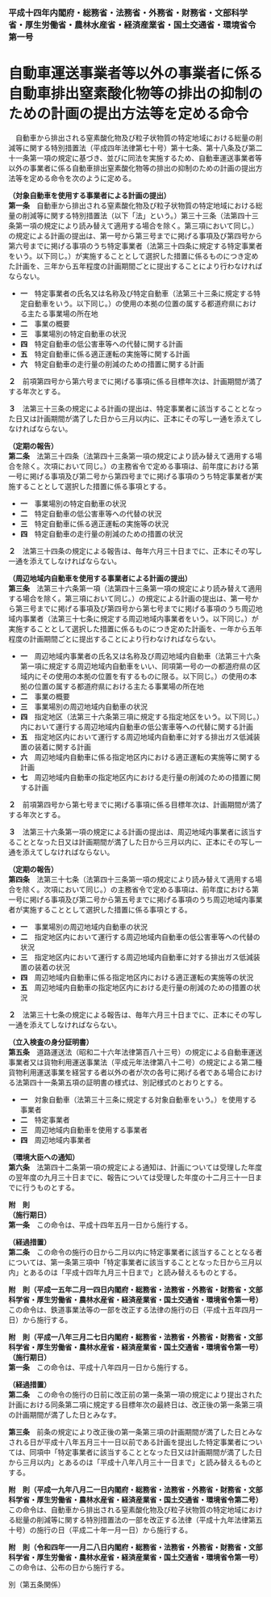 ### 平成十四年内閣府・総務省・法務省・外務省・財務省・文部科学省・厚生労働省・農林水産省・経済産業省・国土交通省・環境省令第一号  
# 自動車運送事業者等以外の事業者に係る自動車排出窒素酸化物等の排出の抑制のための計画の提出方法等を定める命令  
　自動車から排出される窒素酸化物及び粒子状物質の特定地域における総量の削減等に関する特別措置法（平成四年法律第七十号）第十七条、第十八条及び第二十一条第一項の規定に基づき、並びに同法を実施するため、自動車運送事業者等以外の事業者に係る自動車排出窒素酸化物等の排出の抑制のための計画の提出方法等を定める命令を次のように定める。  
  
**（対象自動車を使用する事業者による計画の提出）**  
**第一条**　自動車から排出される窒素酸化物及び粒子状物質の特定地域における総量の削減等に関する特別措置法（以下「法」という。）第三十三条（法第四十三条第一項の規定により読み替えて適用する場合を除く。第三項において同じ。）の規定による計画の提出は、第一号から第三号までに掲げる事項及び第四号から第六号までに掲げる事項のうち特定事業者（法第三十四条に規定する特定事業者をいう。以下同じ。）が実施することとして選択した措置に係るものにつき定めた計画を、三年から五年程度の計画期間ごとに提出することにより行わなければならない。  
* **一**　特定事業者の氏名又は名称及び特定自動車（法第三十三条に規定する特定自動車をいう。以下同じ。）の使用の本拠の位置の属する都道府県における主たる事業場の所在地  
* **二**　事業の概要  
* **三**　事業場別の特定自動車の状況  
* **四**　特定自動車の低公害車等への代替に関する計画  
* **五**　特定自動車に係る適正運転の実施等に関する計画  
* **六**　特定自動車の走行量の削減のための措置に関する計画  
  
**２**　前項第四号から第六号までに掲げる事項に係る目標年次は、計画期間が満了する年次とする。  
  
**３**　法第三十三条の規定による計画の提出は、特定事業者に該当することとなった日又は計画期間が満了した日から三月以内に、正本にその写し一通を添えてしなければならない。  
  
**（定期の報告）**  
**第二条**　法第三十四条（法第四十三条第一項の規定により読み替えて適用する場合を除く。次項において同じ。）の主務省令で定める事項は、前年度における第一号に掲げる事項及び第二号から第四号までに掲げる事項のうち特定事業者が実施することとして選択した措置に係る事項とする。  
* **一**　事業場別の特定自動車の状況  
* **二**　特定自動車の低公害車等への代替の状況  
* **三**　特定自動車に係る適正運転の実施等の状況  
* **四**　特定自動車の走行量の削減のための措置の状況  
  
**２**　法第三十四条の規定による報告は、毎年六月三十日までに、正本にその写し一通を添えてしなければならない。  
  
**（周辺地域内自動車を使用する事業者による計画の提出）**  
**第三条**　法第三十六条第一項（法第四十三条第一項の規定により読み替えて適用する場合を除く。第三項において同じ。）の規定による計画の提出は、第一号から第三号までに掲げる事項及び第四号から第七号までに掲げる事項のうち周辺地域内事業者（法第三十七条に規定する周辺地域内事業者をいう。以下同じ。）が実施することとして選択した措置に係るものにつき定めた計画を、一年から五年程度の計画期間ごとに提出することにより行わなければならない。  
* **一**　周辺地域内事業者の氏名又は名称及び周辺地域内自動車（法第三十六条第一項に規定する周辺地域内自動車をいい、同項第一号の一の都道府県の区域内にその使用の本拠の位置を有するものに限る。以下同じ。）の使用の本拠の位置の属する都道府県における主たる事業場の所在地  
* **二**　事業の概要  
* **三**　事業場別の周辺地域内自動車の状況  
* **四**　指定地区（法第三十六条第三項に規定する指定地区をいう。以下同じ。）内において運行する周辺地域内自動車の低公害車等への代替に関する計画  
* **五**　指定地区内において運行する周辺地域内自動車に対する排出ガス低減装置の装着に関する計画  
* **六**　周辺地域内自動車に係る指定地区内における適正運転の実施等に関する計画  
* **七**　周辺地域内自動車の指定地区内における走行量の削減のための措置に関する計画  
  
**２**　前項第四号から第七号までに掲げる事項に係る目標年次は、計画期間が満了する年次とする。  
  
**３**　法第三十六条第一項の規定による計画の提出は、周辺地域内事業者に該当することとなった日又は計画期間が満了した日から三月以内に、正本にその写し一通を添えてしなければならない。  
  
**（定期の報告）**  
**第四条**　法第三十七条（法第四十三条第一項の規定により読み替えて適用する場合を除く。次項において同じ。）の主務省令で定める事項は、前年度における第一号に掲げる事項及び第二号から第五号までに掲げる事項のうち周辺地域内事業者が実施することとして選択した措置に係る事項とする。  
* **一**　事業場別の周辺地域内自動車の状況  
* **二**　指定地区内において運行する周辺地域内自動車の低公害車等への代替の状況  
* **三**　指定地区内において運行する周辺地域内自動車に対する排出ガス低減装置の装着の状況  
* **四**　周辺地域内自動車に係る指定地区内における適正運転の実施等の状況  
* **五**　周辺地域内自動車の指定地区内における走行量の削減のための措置の状況  
  
**２**　法第三十七条の規定による報告は、毎年六月三十日までに、正本にその写し一通を添えてしなければならない。  
  
**（立入検査の身分証明書）**  
**第五条**　道路運送法（昭和二十六年法律第百八十三号）の規定による自動車運送事業者又は貨物利用運送事業法（平成元年法律第八十二号）の規定による第二種貨物利用運送事業を経営する者以外の者が次の各号に掲げる者である場合における法第四十一条第五項の証明書の様式は、別記様式のとおりとする。  
* **一**　対象自動車（法第三十三条に規定する対象自動車をいう。）を使用する事業者  
* **二**　特定事業者  
* **三**　周辺地域内自動車を使用する事業者  
* **四**　周辺地域内事業者  
  
**（環境大臣への通知）**  
**第六条**　法第四十二条第一項の規定による通知は、計画については受理した年度の翌年度の九月三十日までに、報告については受理した年度の十二月三十一日までに行うものとする。  
  
**附　則**  
**（施行期日）**  
**第一条**　この命令は、平成十四年五月一日から施行する。  
  
**（経過措置）**  
**第二条**　この命令の施行の日から二月以内に特定事業者に該当することとなる者については、第一条第三項中「特定事業者に該当することとなった日から三月以内」とあるのは「平成十四年九月三十日まで」と読み替えるものとする。  
  
**附　則（平成一五年二月一四日内閣府・総務省・法務省・外務省・財務省・文部科学省・厚生労働省・農林水産省・経済産業省・国土交通省・環境省令第一号）**  
この命令は、鉄道事業法等の一部を改正する法律の施行の日（平成十五年四月一日）から施行する。  
  
**附　則（平成一八年三月二七日内閣府・総務省・法務省・外務省・財務省・文部科学省・厚生労働省・農林水産省・経済産業省・国土交通省・環境省令第一号）**  
**（施行期日）**  
**第一条**　この命令は、平成十八年四月一日から施行する。  
  
**（経過措置）**  
**第二条**　この命令の施行の日前に改正前の第一条第一項の規定により提出された計画における同条第二項に規定する目標年次の最終日は、改正後の第一条第三項の計画期間が満了した日とみなす。  
  
**第三条**　前条の規定により改正後の第一条第三項の計画期間が満了した日とみなされる日が平成十八年五月三十一日以前である計画を提出した特定事業者については、同項中「特定事業者に該当することとなった日又は計画期間が満了した日から三月以内」とあるのは「平成十八年八月三十一日まで」と読み替えるものとする。  
  
**附　則（平成一九年八月二一日内閣府・総務省・法務省・外務省・財務省・文部科学省・厚生労働省・農林水産省・経済産業省・国土交通省・環境省令第二号）**  
この命令は、自動車から排出される窒素酸化物及び粒子状物質の特定地域における総量の削減等に関する特別措置法の一部を改正する法律（平成十九年法律第五十号）の施行の日（平成二十年一月一日）から施行する。  
  
**附　則（令和四年一一月二八日内閣府・総務省・法務省・外務省・財務省・文部科学省・厚生労働省・農林水産省・経済産業省・国土交通省・環境省令第一号）**  
この命令は、公布の日から施行する。  
  
別（第五条関係）  

          
        